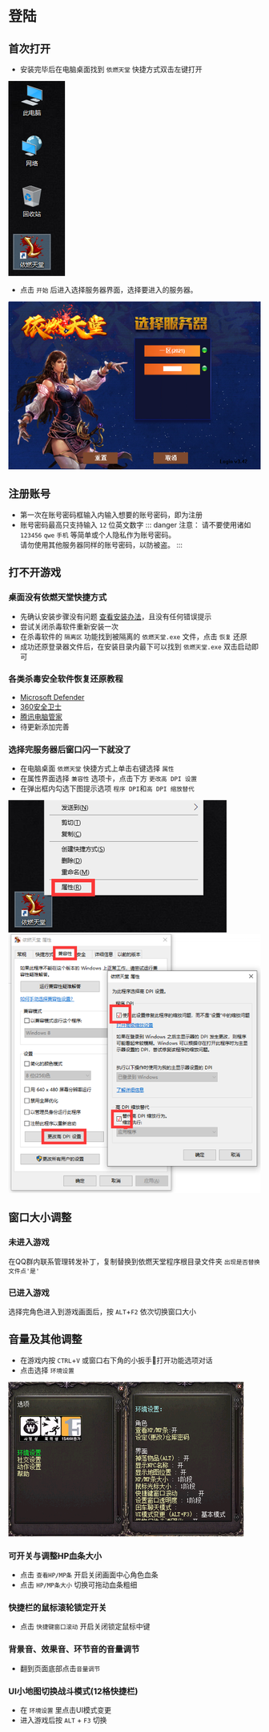 # 登陆
## 首次打开
- 安装完毕后在电脑桌面找到 `依燃天堂` 快捷方式双击左键打开

<img src="/login.png"/>

- 点击 `开始` 后进入选择服务器界面，选择要进入的服务器。

<img src="/login2.png"/>

## 注册账号
- 第一次在账号密码框输入内输入想要的账号密码，即为注册
- 账号密码最高只支持输入 `12` 位英文数字
::: danger 注意：
请不要使用诸如 `123456` `qwe` `手机` 等简单或个人隐私作为账号密码。<br>
请勿使用其他服务器同样的账号密码，以防被盗。
:::

## 打不开游戏
### 桌面没有依燃天堂快捷方式
- 先确认安装步骤没有问题 [查看安装办法](/install)，且没有任何错误提示
- 尝试关闭杀毒软件重新安装一次
- 在杀毒软件的 `隔离区` 功能找到被隔离的 `依燃天堂.exe` 文件，点击 `恢复` 还原
- 成功还原登录器文件后，在安装目录内最下可以找到 `依燃天堂.exe` 双击启动即可

### 各类杀毒安全软件恢复还原教程

- [Microsoft Defender](/)
- [360安全卫士](/)
- [腾讯电脑管家](/)
- 待更新添加完善

### 选择完服务器后窗口闪一下就没了
- 在电脑桌面 `依燃天堂` 快捷方式上单击右键选择 `属性`
- 在属性界面选择 `兼容性` 选项卡，点击下方 `更改高 DPI 设置`
- 在弹出框内勾选下图提示选项 `程序 DPI`和`高 DPI 缩放替代`

<img src="/login3.png"/>
<img src="/login4.png"/>

## 窗口大小调整
### 未进入游戏
在QQ群内联系管理转发补丁，复制替换到依燃天堂程序根目录文件夹 `出现是否替换文件点'是'`

### 已进入游戏
选择完角色进入到游戏画面后，按 `ALT`+`F2` 依次切换窗口大小

## 音量及其他调整
- 在游戏内按 `CTRL`+`V` 或窗口右下角的小扳手🔧打开功能选项对话
- 点击选择 `环境设置`

<img src="/login5.png"/>

### 可开关与调整HP血条大小
- 点击 `查看HP/MP条` 开启关闭画面中心角色血条
- 点击 `HP/MP条大小` 切换可拖动血条粗细
### 快捷栏的鼠标滚轮锁定开关
- 点击 `快捷键窗口滚动` 开启关闭锁定鼠标中键
### 背景音、效果音、环节音的音量调节
- 翻到页面底部点击`音量调节`
### UI小地图切换战斗模式(12格快捷栏)
- 在 `环境设置` 里点击UI模式变更
- 进入游戏后按 `ALT` + `F3` 切换



